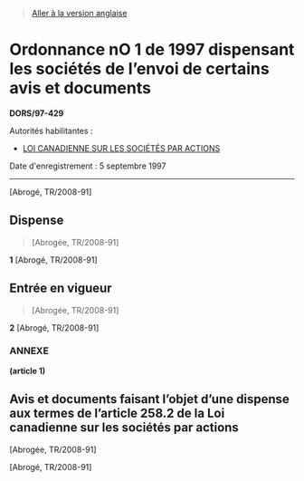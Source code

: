 > [Aller à la version anglaise](/en/Regulations/Statutory%20Orders%20and%20Regulations/97/429.md)

# Ordonnance nO 1 de 1997 dispensant les sociétés de l’envoi de certains avis et documents

**DORS/97-429**

Autorités habilitantes : 
- [LOI CANADIENNE SUR LES SOCIÉTÉS PAR ACTIONS](/fr/Lois/Lois%20révisées%20du%20Canada/C/C-44.md)

Date d'enregistrement : 5 septembre 1997

----------


[Abrogé, TR/2008-91]



## Dispense
> [Abrogée, TR/2008-91]



**1** [Abrogé, TR/2008-91]




## Entrée en vigueur
> [Abrogée, TR/2008-91]



**2** [Abrogé, TR/2008-91]




### **ANNEXE** 
**(article 1)**
## Avis et documents faisant l’objet d’une dispense aux termes de l’article 258.2 de la Loi canadienne sur les sociétés par actions
[Abrogée, TR/2008-91]


[Abrogé, TR/2008-91]


